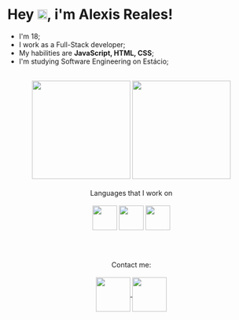 
<div>
 <h1 align="left"> Hey <img height="20px" src="https://github.com/kaueMarques/kaueMarques/blob/master/hi.gif"/>, i'm Alexis Reales! </h1>
</div>

- I'm 18; <br>
- I work as a Full-Stack developer; <br>
- My habilities are <strong>JavaScript, HTML, CSS</strong>; <br>
- I'm studying Software Engineering on Estácio; <br> <br>

 
<div align="center">
    <img height="200rem" src="https://github-readme-stats.vercel.app/api/top-langs/?username=AlexisReales&layout=compact&langs_count=7&theme=dark"/>
    <img height="200rem" src="https://github-readme-stats.vercel.app/api?username=AlexisReales&show_icons=true&theme=dark"/>
</div>
  
<div align='center' ><br>
  Languages that I work on <br><br>  
 
  <img align="center" height="50" src="https://cdn.jsdelivr.net/gh/devicons/devicon@latest/icons/javascript/javascript-plain.svg" />
  
  <img align="center" height="50" src="https://cdn.jsdelivr.net/gh/devicons/devicon@latest/icons/html5/html5-plain.svg" />
         
  <img align="center" height="50" src="https://cdn.jsdelivr.net/gh/devicons/devicon@latest/icons/css3/css3-plain.svg" />
          
</div>

<br><br>

<div align="center">
  Contact me: <br><br>
      <a href="https://www.linkedin.com/in/alexisreales/">
        <img align="center" height="70" src="https://github.com/user-attachments/assets/862b6bb4-60b9-4bf3-9221-d0ecf1a558c4"/>
      </a>
      <a href="mailto:alexisrealesb@gmail.com">
        <img align="center" height="70" src="https://github.com/user-attachments/assets/324ef738-4b66-4944-833e-5b1c06727239"/>
      </a>
</div>
